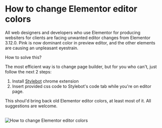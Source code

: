 # How to change Elementor editor colors

All web designers and developers who use Elementor for producing websiters for clients are facing unwanted editor changes from Elementor 3.12.0. Pink is now dominant color in preview editor, and the other elements are causing an unpleasant eyestrain.

How to solve this?

The most efficient way is to change page builder, but for you who can't, just follow the next 2 steps:

1. Install [Stylebot](https://chrome.google.com/webstore/detail/stylebot/oiaejidbmkiecgbjeifoejpgmdaleoha?hl=en) chrome extension
2. Insert provided css code to Stylebot's code tab while you're on editor page.

This shoul'd bring back old Elementor editor colors, at least most of it. All suggestions are welcome. </br></br>

![How to change Elementor editor colors](https://user-images.githubusercontent.com/69766719/230788119-eb970537-58ee-459a-bd5a-5348fa709428.jpg)
